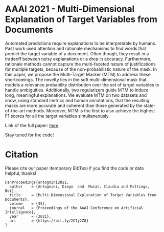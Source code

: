 # AAAI 2021 - Multi-Dimensional Explanation of Target Variables from Documents

Automated predictions require explanations to be interpretable by humans. Past work used attention and rationale mechanisms to find words that predict the target variable of a document. Often though, they result in a tradeoff between noisy explanations or a drop in accuracy. Furthermore, rationale methods cannot capture the multi-faceted nature of justifications for multiple targets, because of the non-probabilistic nature of the mask. In this paper, we propose the Multi-Target Masker (MTM) to address these shortcomings. The novelty lies in the soft multi-dimensional mask that models a relevance probability distribution over the set of target variables to handle ambiguities. Additionally, two regularizers guide MTM to induce long, meaningful explanations. We evaluate MTM on two datasets and show, using standard metrics and human annotations, that the resulting masks are more accurate and coherent than those generated by the state-of-the-art methods. Moreover, MTM is the first to also achieve the highest F1 scores for all the target variables simultaneously.

Link of the full paper: [here](https://lia.epfl.ch/wp-content/uploads/publications/Multi_Dimensional_Explanation_of_Ratings_from_Reviews.pdf).

Stay tuned for the code!

# Citation

Please cite our paper (temporary BibTex) if you find the code or data helpful, thanks!

```
@InProceedings{antognini2021,
  author    = {Antognini, Diego  and  Musat, Claudiu and Faltings, Boi},
  title     = {Multi-Dimensional Explanation of Target Variables from Documents},
  volume    = {35}, 
  journal   = {Proceedings of the AAAI Conference on Artificial Intelligence}, 
  year      = {2021},
  url       = {https://bit.ly/2CIj2Z8}
}
```
